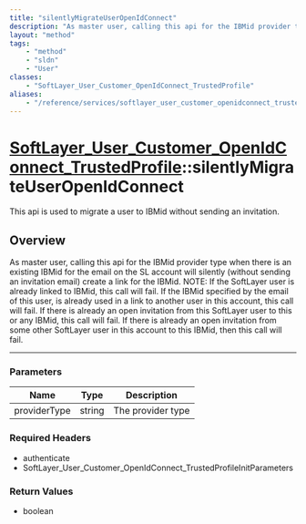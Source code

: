 ```yaml
---
title: "silentlyMigrateUserOpenIdConnect"
description: "As master user, calling this api for the IBMid provider type when there is an existing IBMid for the email on the SL acc... "
layout: "method"
tags:
    - "method"
    - "sldn"
    - "User"
classes:
    - "SoftLayer_User_Customer_OpenIdConnect_TrustedProfile"
aliases:
    - "/reference/services/softlayer_user_customer_openidconnect_trustedprofile/silentlyMigrateUserOpenIdConnect"
---
```

# [SoftLayer_User_Customer_OpenIdConnect_TrustedProfile](/reference/services/SoftLayer_User_Customer_OpenIdConnect_TrustedProfile)::silentlyMigrateUserOpenIdConnect

This api is used to migrate a user to IBMid without sending an invitation.


## Overview 
As master user, calling this api for the IBMid provider type when there is an existing IBMid for the email on the SL account will silently (without sending an invitation email) create a link for the IBMid. NOTE: If the SoftLayer user is already linked to IBMid, this call will fail. If the IBMid specified by the email of this user, is already used in a link to another user in this account, this call will fail. If there is already an open invitation from this SoftLayer user to this or any IBMid, this call will fail. If there is already an open invitation from some other SoftLayer user in this account to this IBMid, then this call will fail. 

-----

### Parameters 
|Name | Type | Description |
| --- | --- | --- |
|providerType| string| The provider type|


### Required Headers
* authenticate
* SoftLayer_User_Customer_OpenIdConnect_TrustedProfileInitParameters


### Return Values
* boolean




